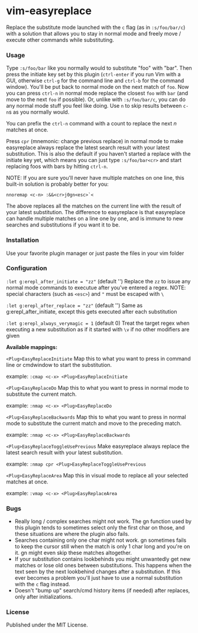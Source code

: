 # vim-easyreplace

Replace the substitute mode launched with the `c` flag (as in `:s/foo/bar/c`) with a solution that allows you to stay in normal mode and freely move / execute other commands while substituting.


### Usage

Type `:s/foo/bar` like you normally would to substitute "foo" with "bar". Then press the initiate key set by this plugin (`ctrl-enter` if you run Vim with a GUI, otherwise `ctrl-g` for the command line and `ctrl-b` for the command window). You'll be put back to normal mode on the next match of `foo`. Now you can press `ctrl-n` in normal mode replace the closest `foo` with `bar` (and move to the next `foo` if possible). Or, unlike with `:s/foo/bar/c`, you can do any normal mode stuff you feel like doing. Use `n` to skip results between `c-n`s as you normally would.

You can prefix the `ctrl-n` command with a count to replace the next *n* matches at once.

Press `cpr` (mnemonic: change previous replace) in normal mode to make easyreplace always replace the latest search result with your latest substitution. This is also the default if you haven't started a replace with the initiate key yet, which means you can just type `:s/foo/bar<cr>` and start replacing foos with bars by hitting `ctrl-n`.


NOTE: If you are sure you'll never have multiple matches on one line, this built-in solution is probably better for you:

    nnoremap <c-n> :&&<cr>j0gn<esc>`<

 The above replaces all the matches on the current line with the result of your latest substitution. The difference to easyreplace is that easyreplace can handle multiple matches on a line one by one, and is immune to new searches and substitutions if you want it to be.


### Installation

Use your favorite plugin manager or just paste the files in your vim folder


### Configuration

`:let g:erepl_after_initiate = "zz"` (default '') Replace the `zz` to issue any normal mode commands to executue after you've entered a regex. NOTE: special characters (such as `<esc>`) and `"` must be escaped with `\`

`:let g:erepl_after_replace = "zz"` (default '') Same as g:erepl_after_initiate, except this gets executed after each substitution

`:let g:erepl_always_verymagic = 1` (default 0) Treat the target regex when executing a new substitution as if it started with `\v` if no other modifiers are given

**Available mappings:**

`<Plug>EasyReplaceInitiate` Map this to what you want to press in command line or cmdwindow to start the substitution.

example: `:cmap <c-x> <Plug>EasyReplaceInitiate`

`<Plug>EasyReplaceDo` Map this to what you want to press in normal mode to substitute the current match.

example: `:nmap <c-x> <Plug>EasyReplaceDo`

`<Plug>EasyReplaceBackwards` Map this to what you want to press in normal mode to substitute the current match and move to the preceding match.

example: `:nmap <c-x> <Plug>EasyReplaceBackwards`

`<Plug>EasyReplaceToggleUsePrevious` Make easyreplace always replace the latest search result with your latest substitution.

example: `:nmap cpr <Plug>EasyReplaceToggleUsePrevious`

`<Plug>EasyReplaceArea` Map this in visual mode to replace all your selected matches at once.

example: `:vmap <c-x> <Plug>EasyReplaceArea`


### Bugs

* Really long / complex searches might not work. The gn function used by this plugin tends to sometimes select only the first char on those, and these situations are where the plugin also fails.
* Searches containing only one char might not work. gn sometimes fails to keep the cursor still when the match is only 1 char long and you're on it. gn might even skip these matches altogether.
* If your substitution contains lookbehinds you might unwantedly get new matches or lose old ones between substitutions. This happens when the text seen by the next lookbehind changes after a substitution. If this ever becomes a problem you'll just have to use a normal substitution with the `c` flag instead.
* Doesn't "bump up" search/cmd history items (if needed) after replaces, only after initializations.


### License

Published under the MIT License.
